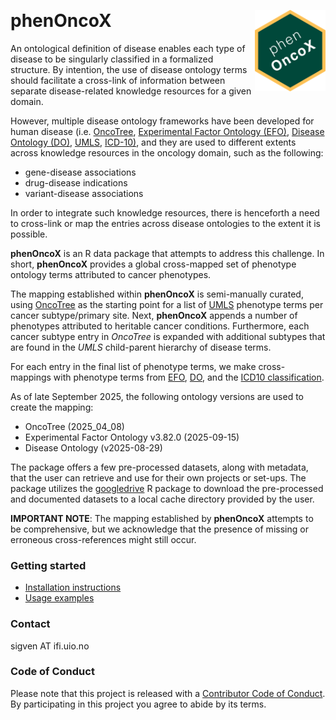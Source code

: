 &nbsp;

# phenOncoX <a href="https://sigven.github.io/phenOncoX/"><img src="man/figures/logo.png" align="right" height="130" width="113"/></a>

An ontological definition of disease enables each type of disease to be 
singularly classified in a formalized structure. By intention, the use of 
disease ontology terms should facilitate a cross-link of information between 
separate disease-related knowledge resources for a given domain. 

However, multiple disease ontology frameworks have been developed for human 
disease (i.e. [OncoTree](http://oncotree.mskcc.org/#/home), 
[Experimental Factor Ontology (EFO)](https://github.com/EBISPOT/efo), 
[Disease Ontology (DO)](https://github.com/DiseaseOntology/HumanDiseaseOntology), 
[UMLS](https://www.ncbi.nlm.nih.gov/medgen/), 
[ICD-10)](https://www.who.int/standards/classifications/classification-of-diseases), 
and they are used to different extents across knowledge resources in the 
oncology domain, such as the following:

-   gene-disease associations
-   drug-disease indications
-   variant-disease associations

In order to integrate such knowledge resources, there is henceforth a need 
to cross-link or map the entries across disease ontologies to the extent it 
is possible.

**phenOncoX** is an R data package that attempts to address this challenge. 
In short, **phenOncoX** provides a global cross-mapped set of phenotype 
ontology terms attributed to cancer phenotypes.

The mapping established within **phenOncoX** is semi-manually curated, using 
[OncoTree](http://oncotree.mskcc.org/#/home) as the starting point for a list of 
[UMLS](https://www.ncbi.nlm.nih.gov/medgen/) phenotype terms per cancer 
subtype/primary site. Next, **phenOncoX** appends a number of phenotypes 
attributed to heritable cancer conditions. Furthermore, each cancer subtype 
entry in *OncoTree* is expanded with additional subtypes that are found in 
the *UMLS* child-parent hierarchy of disease terms.

For each entry in the final list of phenotype terms, we make cross-mappings 
with phenotype terms from [EFO](https://github.com/EBISPOT/efo), 
[DO](https://disease-ontology.org/), and the [ICD10 classification](https://www.who.int/standards/classifications/classification-of-diseases).

As of late September 2025, the following ontology versions are used to create the mapping:

-   OncoTree (2025_04_08)
-   Experimental Factor Ontology v3.82.0 (2025-09-15)
-   Disease Ontology (v2025-08-29)

The package offers a few pre-processed datasets, along with metadata, that 
the user can retrieve and use for their own projects or set-ups. The package 
utilizes the [googledrive](https://googledrive.tidyverse.org/) R package to 
download the pre-processed and documented datasets to a local cache 
directory provided by the user.

**IMPORTANT NOTE**: The mapping established by **phenOncoX** attempts 
to be comprehensive, but we acknowledge that the presence of missing or 
erroneous cross-references might still occur.

### Getting started

* [Installation instructions](articles/phenOncoX.html#installation)
* [Usage examples](articles/phenOncoX.html#get-oncotree-terms)

### Contact

sigven AT ifi.uio.no

### Code of Conduct

Please note that this project is released with a [Contributor Code of Conduct](https://github.com/sigven/phenOncoX/blob/main/.github/CODE_OF_CONDUCT.md). By participating in this project you agree to abide by its terms.


